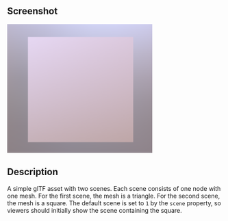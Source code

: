 ## Screenshot

![screenshot](screenshot/screenshot.png)

## Description

A simple glTF asset with two scenes. Each scene consists of one node with
one mesh. For the first scene, the mesh is a triangle. For the second 
scene, the mesh is a square. The default scene is set to `1` by the `scene` 
property, so viewers should initially show the scene containing the square. 


